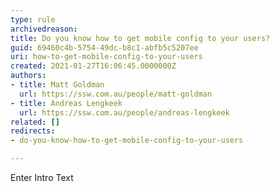 ```yaml
---
type: rule
archivedreason: 
title: Do you know how to get mobile config to your users?
guid: 69460c4b-5754-49dc-b8c1-abfb5c5207ee
uri: how-to-get-mobile-config-to-your-users
created: 2021-01-27T16:06:45.0000000Z
authors:
- title: Matt Goldman
  url: https://ssw.com.au/people/matt-goldman
- title: Andreas Lengkeek
  url: https://ssw.com.au/people/andreas-lengkeek
related: []
redirects:
- do-you-know-how-to-get-mobile-config-to-your-users

---
```



Enter Intro Text
<br><excerpt class='endintro'></excerpt><br>



